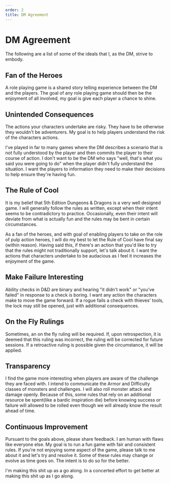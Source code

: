 ```yaml
---
order: 2
title: DM Agreement
---
```


# DM Agreement

The following are a list of some of the ideals that I, as the DM, strive to embody.

## Fan of the Heroes

A role playing game is a shared story telling experience between the DM and the players. The goal of any role playing game should then be the enjoyment of all involved, my goal is give each player a chance to shine.

## Unintended Consequences

The actions your characters undertake are risky. They have to be otherwise they wouldn't be adventurers. My goal is to help players understand the risk of the characters actions.

I've played in far to many games where the DM describes a scenario that is not fully understood by the player and then commits the player to their course of action. I don't want to be the DM who says "well, that's what you said you were going to do" when the player didn't fully understand the situation. I want the players to information they need to make their decisions to help ensure they're having fun.

## The Rule of Cool

It is my belief that 5th Edition Dungeons & Dragons is a very well designed game. I will generally follow the rules as written, except when their intent seems to be contradictory to practice. Occasionally, even their intent will deviate from what is actually fun and the rules may be bent in certain circumstances.

As a fan of the heroes, and with goal of enabling players to take on the role of pulp action heroes, I will do my best to let the Rule of Cool have final say (within reason). Having said this, if there's an action that you'd like to try that the rules might not traditionally support, let's talk about it. I want the actions that characters undertake to be audacious as I feel it increases the enjoyment of the game.

## Make Failure Interesting

Ability checks in D&D are binary and hearing "it didn't work" or "you've failed" in response to a check is boring. I want any action the characters make to move the game forward. If a rogue fails a check with thieves' tools, the lock may still be opened, just with additional consequences.

## On the Fly Rulings

Sometimes, an on the fly ruling will be required. If, upon retrospection, it is deemed that this ruling was incorrect, the ruling will be corrected for future sessions. If a retroactive ruling is possible given the circumstance, it will be applied.

## Transparency

I find the game more interesting when players are aware of the challenge they are faced with. I intend to communicate the Armor and Difficulty classes of monsters and challenges. I will also roll monster attack and damage openly. Because of this, some rules that rely on an additional resource be spent(like a bardic inspiration die) before knowing success or failure will allowed to be rolled even though we will already know the result ahead of time.

## Continuous Improvement

Pursuant to the goals above, please share feedback. I am human with flaws like everyone else. My goal is to run a fun game with fair and consistent rules. If you're not enjoying some aspect of the game, please talk to me about it and let's try and resolve it. Some of these rules may change or evolve as time goes on. The intent is to do so for the better.

I'm making this shit up as a go along. In a concerted effort to get better at making this shit up as I go along.
